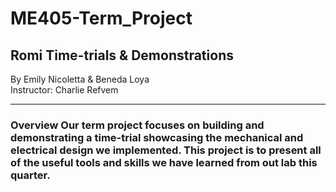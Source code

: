# ME405-Term_Project
## Romi Time-trials & Demonstrations
By Emily Nicoletta & Beneda Loya <br/>Instructor: Charlie Refvem<br/> 
***
### Overview <be/> Our term project focuses on building and demonstrating a time-trial showcasing the mechanical and electrical design we implemented. This project is to present all of the useful tools and skills we have learned from out lab this quarter. 
